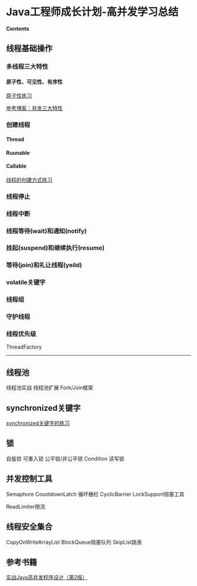 # Java工程师成长计划-高并发学习总结

**Contents**


## 线程基础操作

### 多线程三大特性
#### 原子性、可见性、有序性


[原子性练习](src/test/java/com/albert/concurrentpractice/book/chapterone/ThreadAtomicity_01.java)

[参考博客：并发三大特性](https://www.cnblogs.com/weixuqin/p/11424688.html)

### 创建线程

#### Thread
#### Ruunable
#### Callable

[线程的创建方式练习](src/main/java/com/albert/concurrentpractice/basic/create)


### 线程停止
### 线程中断
### 线程等待(wait)和通知(notify)
### 挂起(suspend)和继续执行(resume)
### 等待(join)和礼让线程(yeild)
### volatile关键字
### 线程组
### 守护线程
### 线程优先级


ThreadFactory

---

## 线程池
线程池实战
线程池扩展
Fork/Join框架



## synchronized关键字

[synchronized关键字的练习](src/main/java/com/albert/concurrentpractice/synchronizedprac)



## 锁

自旋锁
可重入锁
公平锁/非公平锁
Condition
读写锁



## 并发控制工具
Semaphore
CountdownLatch
循环栅栏 CyclicBarrier
LockSupport阻塞工具




ReadLimiter限流
 

## 线程安全集合

CopyOnWriteArrayList
BlockQueue阻塞队列
SkipList跳表



## 参考书籍

[实战Java高并发程序设计（第2版）](https://item.jd.com/12458866.html)